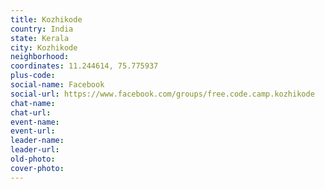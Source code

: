 ```yaml
---
title: Kozhikode
country: India
state: Kerala
city: Kozhikode
neighborhood: 
coordinates: 11.244614, 75.775937
plus-code:
social-name: Facebook
social-url: https://www.facebook.com/groups/free.code.camp.kozhikode
chat-name:
chat-url:
event-name:
event-url:
leader-name:
leader-url:
old-photo: 
cover-photo:
---
```

